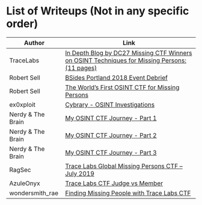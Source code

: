 # List of Writeups (Not in any specific order)

Author | Link
------|------------
TraceLabs | [In Depth Blog by DC27 Missing CTF Winners on OSINT Techniques for Missing Persons: (11 pages)](https://medium.com/@tracelabs/tales-from-defcon-27s-missing-persons-ctf-winners-team-w00kies-acea2f12d07d)
Robert Sell | [BSides Portland 2018 Event Debrief](https://www.tracelabs.org/2018/10/bsides-portland-2018-event-debrief)
Robert Sell | [The World’s First OSINT CTF for Missing Persons](https://www.tracelabs.org/2018/07/the-worlds-first-osint-ctf-for-missing-persons)
ex0xploit | [Cybrary - OSINT Investigations](https://www.cybrary.it/blog/0p3n/osint-investigations/)
Nerdy & The Brain | [My OSINT CTF Journey - Part 1](https://nerdyandthebrain.com/f/my-osint-ctf-journey---part-1)
Nerdy & The Brain | [My OSINT CTF Journey - Part 2](https://nerdyandthebrain.com/f/my-osint-ctf-journey---part-2)
Nerdy & The Brain | [My OSINT CTF Journey - Part 3](https://nerdyandthebrain.com/f/my-osint-ctf-journey---part-3)
RagSec | [Trace Labs Global Missing Persons CTF – July 2019](https://ragsec.co.uk/trace-labs-global-missing-persons-ctf-july-2019)
AzuleOnyx | [Trace Labs CTF Judge vs Member](https://cyberfenixtech.blogspot.com/2019/10/trace-labs-ctf-judge-vs-member.html)
wondersmith_rae | [Finding Missing People with Trace Labs CTF](https://medium.com/@raebaker/finding-missing-people-with-tracelabs-ctf-d5617c7cd659)
